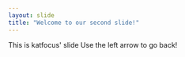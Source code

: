 ```yaml
---
layout: slide
title: "Welcome to our second slide!"
---
```

This is katfocus' slide
Use the left arrow to go back!